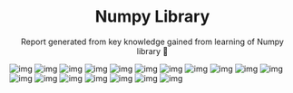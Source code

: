 <h1 align='center'> Numpy Library </h1>

<p align='center'> Report generated from key knowledge gained from learning of Numpy library 🐍 </p>

![img](img/numpy_1.PNG)
![img](img/numpy_2.PNG)
![img](img/numpy_3.PNG)
![img](img/numpy_4.PNG)
![img](img/numpy_5.PNG)
![img](img/numpy_6.PNG)
![img](img/numpy_7.PNG)
![img](img/numpy_8.PNG)
![img](img/numpy_9.PNG)
![img](img/numpy_10.PNG)
![img](img/numpy_11.PNG)
![img](img/numpy_12.PNG)
![img](img/numpy_13.PNG)
![img](img/numpy_14.PNG)
![img](img/numpy_15.PNG)
![img](img/numpy_16.PNG)
![img](img/numpy_17.PNG)
![img](img/numpy_18.PNG)